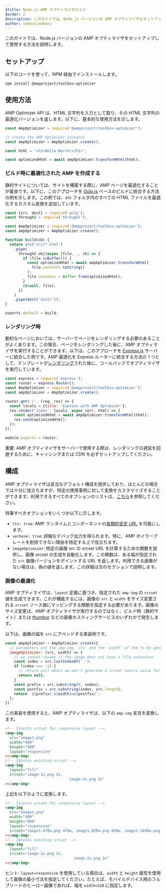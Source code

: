 ```yaml
---
$title: Node.js AMP オプティマイザガイド
$order: 2
description: このガイドでは、Node.js バージョンの AMP オプティマイザをセットアップして使用する方法を説明します。
author: sebastianbenz
---
```


このガイドでは、Node.js バージョンの AMP オプティマイザをセットアップして使用する方法を説明します。

## セットアップ

以下のコードを使って、NPM 経由でインストールします。

```shell
npm install @ampproject/toolbox-optimizer
```

## 使用方法

AMP Optimizer API は、HTML 文字列を入力として取り、その HTML 文字列の最適化バージョンを返します。以下に、基本的な使用方法を示します。

```js
const AmpOptimizer = require('@ampproject/toolbox-optimizer');

// create the AMP Optimizer instance
const ampOptimizer = AmpOptimizer.create();

const html = '<h1>Hello World!</h1>';

const optimizedHtml = await ampOptimizer.transformHtml(html);
```

### ビルド時に最適化された AMP を作成する

静的サイトについては、サイトを構築する際に、AMP ページを最適化することが最良です。以下に、このアプローチを [Gulp.js](https://gulpjs.com/) ベースのビルドに統合する方法の例を示します。この例では、src フォルダ内のすべての HTML ファイルを最適化するカスタム変換を追加しています。

```js
const {src, dest} = require('gulp');
const through2 = require('through2');

const AmpOptimizer = require('@ampproject/toolbox-optimizer');
const ampOptimizer = AmpOptimizer.create();

function build(cb) {
  return src('src/*.html')
    .pipe(
      through2.obj(async (file, _, cb) => {
        if (file.isBuffer()) {
          const optimizedHtml = await ampOptimizer.transformHtml(
            file.contents.toString()
          );
          file.contents = Buffer.from(optimizedHtml);
        }
        cb(null, file);
      })
    )
    .pipe(dest('dist/'));
}

exports.default = build;
```

### レンダリング時

動的なページにおいては、サーバーでページをレンダリングする必要のあることがよくあります。この場合、ページをレンダリングした後に、AMP オプティマイザを実行することができます。以下は、このアプローチを [Express.js](https://expressjs.com/) サーバーに統合した例です。AMP 最適化を Express ルーターに統合する方法の 1 つとして、テンプレートが[レンダリング](https://expressjs.com/en/api.html#app.render)された後に、コールバックでオプティマイザを実行しています。

```js
const express = require('express');
const router = express.Router();
const AmpOptimizer = require('@ampproject/toolbox-optimizer');
const ampOptimizer = AmpOptimizer.create();

router.get('/', (req, res) => {
  const locals = {title: 'Express with AMP Optimizer'};
  res.render('index', locals, async (err, html) => {
    const optimizedHtml = await ampOptimizer.transformHtml(html);
    res.send(optimizedHtml);
  });
});

module.exports = router;
```

重要: AMP オプティマイザをサーバーで使用する際は、レンダリングの遅延を回避するために、キャッシングまたは CDN を必ずセットアップしてください。

## 構成

AMP オプティマイザは妥当なデフォルト構成を提供しており、ほとんどの場合では十分に役立ちますが、特定の使用事例に対して変換をカスタマイズすることができます。利用できるすべてのオプションのリストは、[こちら](https://github.com/ampproject/amp-toolbox/tree/main/packages/optimizer#options)を参照してください。

特筆すべきオプションをいくつか以下に示します。

- `lts: true`: AMP ランタイムとコンポーネントの[長期的安定 URL](https://github.com/ampproject/amphtml/blob/main/contributing/lts-release.md) を可能にします。
- `verbose: true`: 詳細なデバッグ出力を得られます。特に、AMP ボイラープレートを削除できない理由を特定する上で役立ちます。
- `imageOptimizer`: 特定の画像 src の srcset URL を計算するための関数を提供し、画像 srcset の生成を自動化します。この関数は、ある幅が指定された `src` 画像バージョンをポイントする URL を返します。利用できる画像がない場合は、偽の値を返します。この詳細は次のセクションで説明します。

### 画像の最適化

AMP オプティマイザは、`layout` 定義に基づき、指定された `amp-img` の `srcset` 値を生成できます。これが機能するには、画像の `src` と `width` をサイズ変更される `srcset` ソース値にマッピングする関数を指定する必要があります。画像のサイズ変更は、AMP オプティマイザが実行するのではなく、ビルド時（静的サイト）または [thumbor](https://github.com/thumbor/thumbor) などの画像ホスティングサービスのいずれかで発生します。

以下は、画像の幅を `src` にアペンドする実装例です。

```js
const ampOptimizer = AmpOptimizer.create({
  // parameters are the amp-img `src` and the `width` of the to be generated srcset source value
  imageOptimizer: (src, width) => {
    // we cannot rename if the image does not have a file extension
    const index = src.lastIndexOf('.');
    if (index === -1) {
      // return null means we won't generate a srcset source value for this width
      return null;
    }
    const prefix = src.substring(0, index);
    const postfix = src.substring(index, src.length);
    return `${prefix}.${width}w${postfix}`;
  };
})
```

この実装を使用すると、AMP オプティマイザは、以下の `amp-img` 宣言を変換します。

```html
<!-- Injects srcset for responsive layout -->
<amp-img
  src="image1.png"
  width="400"
  height="800"
  layout="responsive"
></amp-img>
<!-- Ignores existing srcset -->
<amp-img
  layout="fill"
  srcset="image-1x.png 1x,
                             image-2x.png 2x"
></amp-img>
```

上記を以下のように変換します。

```html
<!-- Injects srcset for responsive layout -->
<amp-img
  src="image1.png"
  width="400"
  height="800"
  layout="responsive"
  srcset="image1.470w.png 470w, image1.820w.png 820w, image1.1440w.png 1440w"
></amp-img>
<!-- Ignores existing srcset -->
<amp-img
  layout="fill"
  srcset="image-1x.png 1x,
                               image-2x.png 2x"
></amp-img>
```

ヒント: `layout=responsive` を使用している場合は、`width` と `height` 属性を使用して画像の最小寸法を指定してください。たとえば、モバイルデバイス用のフルブリードのヒーロー画像であれば、幅を `width=320` に指定します。
